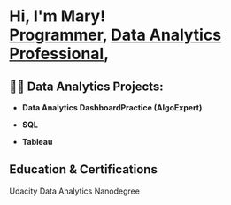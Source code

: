 <h1>Hi, I'm Mary! <br/><a href="">Programmer</a>, <a href="https://www.linkedin.com/in/joshmadakor/">Data Analytics Professional</a>,

<h2>👨‍💻 Data Analytics Projects:</h2>

- <b>Data Analytics DashboardPractice (AlgoExpert)</b>

- <b>SQL</b>

- <b>Tableau</b>


<h2> Education & Certifications </h2>

Udacity Data Analytics Nanodegree

<!--
**joshmadakor1/joshmadakor1** is a ✨ _special_ ✨ repository because its `README.md` (this file) appears on your GitHub profile.

Here are some ideas to get you started:

- 🔭 I’m currently working on ...
- 🌱 I’m currently learning ...
- 👯 I’m looking to collaborate on ...
- 🤔 I’m looking for help with ...
- 💬 Ask me about ...
- 📫 How to reach me: ...
- 😄 Pronouns: ...
- ⚡ Fun fact: ...
-->
